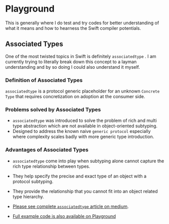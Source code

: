 # Playground
This is generally where I do test and try codes for better understanding of what it means and how to hearness the Swift compiler potentials.

## Associated Types
One of the most twisted topics in Swift is definitely `associatedtype` . I am currently trying to literally break down this concept to a layman understanding and by so doing I could also understand it myself. 

### Definition of Associated Types
`associatedtype` is a protocol generic placeholder for an unknown `Concrete Type`  that requires concretization on adoption at the consumer side.  

### Problems solved by Associated Types
 - `associatedtype`  was introduced to solve the problem of rich and multi type abstraction which are not available in object-oriented subtyping.
- Designed to address the known naive `generic protocol` especially where complexity scales badly with more generic type introduction.

### Advantages of Associated Types
- `associatedtype`  come into play when subtyping alone cannot capture the rich type relationship between types. 
- They help specify the precise and exact type of an object with a protocol subtyping.
- They provide the relationship that you cannot fit into an object related type hierarchy.

- [Please see complete `associatedtype` article on medium](https://medium.com/@bobgodwinx/swift-associated-type-design-patterns-6c56c5b0a73a). <br />
- [Full example code is also available on Playground](https://github.com/bobgodwinx/Playground/blob/master/Associated%20Types.playground/Contents.swift)


